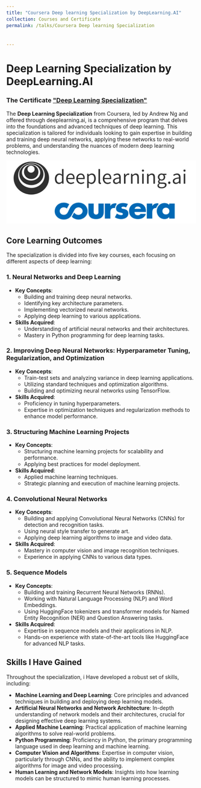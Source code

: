 ```yaml
---
title: "Coursera Deep learning Specialization by DeepLearning.AI"
collection: Courses and Certificate
permalink: /talks/Coursera Deep learning Specialization


---
```


# Deep Learning Specialization by DeepLearning.AI
### The Certificate ["Deep Learning Specialization"](https://www.coursera.org/account/accomplishments/specialization/BXD2553Y31SS)
The **Deep Learning Specialization** from Coursera, led by Andrew Ng and offered through deeplearning.ai, is a comprehensive program that delves into the foundations and advanced techniques of deep learning. This specialization is tailored for individuals looking to gain expertise in building and training deep neural networks, applying these networks to real-world problems, and understanding the nuances of modern deep learning technologies.

![Coursera Certificate](https://github.com/ahmedalkadi/Ahmed_Alkadi_Portfolio.github.io/blob/master/images/coursera_2.png?raw=true)


## Core Learning Outcomes

The specialization is divided into five key courses, each focusing on different aspects of deep learning:

### 1. Neural Networks and Deep Learning
- **Key Concepts**:
    - Building and training deep neural networks.
    - Identifying key architecture parameters.
    - Implementing vectorized neural networks.
    - Applying deep learning to various applications.
- **Skills Acquired**:
    - Understanding of artificial neural networks and their architectures.
    - Mastery in Python programming for deep learning tasks.

### 2. Improving Deep Neural Networks: Hyperparameter Tuning, Regularization, and Optimization
- **Key Concepts**:
    - Train-test sets and analyzing variance in deep learning applications.
    - Utilizing standard techniques and optimization algorithms.
    - Building and optimizing neural networks using TensorFlow.
- **Skills Acquired**:
    - Proficiency in tuning hyperparameters.
    - Expertise in optimization techniques and regularization methods to enhance model performance.

### 3. Structuring Machine Learning Projects
- **Key Concepts**:
    - Structuring machine learning projects for scalability and performance.
    - Applying best practices for model deployment.
- **Skills Acquired**:
    - Applied machine learning techniques.
    - Strategic planning and execution of machine learning projects.

### 4. Convolutional Neural Networks
- **Key Concepts**:
    - Building and applying Convolutional Neural Networks (CNNs) for detection and recognition tasks.
    - Using neural style transfer to generate art.
    - Applying deep learning algorithms to image and video data.
- **Skills Acquired**:
    - Mastery in computer vision and image recognition techniques.
    - Experience in applying CNNs to various data types.

### 5. Sequence Models
- **Key Concepts**:
    - Building and training Recurrent Neural Networks (RNNs).
    - Working with Natural Language Processing (NLP) and Word Embeddings.
    - Using HuggingFace tokenizers and transformer models for Named Entity Recognition (NER) and Question Answering tasks.
- **Skills Acquired**:
    - Expertise in sequence models and their applications in NLP.
    - Hands-on experience with state-of-the-art tools like HuggingFace for advanced NLP tasks.

## Skills I Have Gained

Throughout the specialization, i Have developed a robust set of skills, including:

- **Machine Learning and Deep Learning**: Core principles and advanced techniques in building and deploying deep learning models.
- **Artificial Neural Networks and Network Architecture**: In-depth understanding of network models and their architectures, crucial for designing effective deep learning systems.
- **Applied Machine Learning**: Practical application of machine learning algorithms to solve real-world problems.
- **Python Programming**: Proficiency in Python, the primary programming language used in deep learning and machine learning.
- **Computer Vision and Algorithms**: Expertise in computer vision, particularly through CNNs, and the ability to implement complex algorithms for image and video processing.
- **Human Learning and Network Models**: Insights into how learning models can be structured to mimic human learning processes.



<!--
This is a description of your talk, which is a markdown files that can be all markdown-ified like any other post. Yay markdown!
type: "Talk"
venue: "UC San Francisco, Department of Testing"
date: 2012-03-01
location: "San Francisco, California"
![Coursera Certificate](../images/coursera_2.png)

-->
